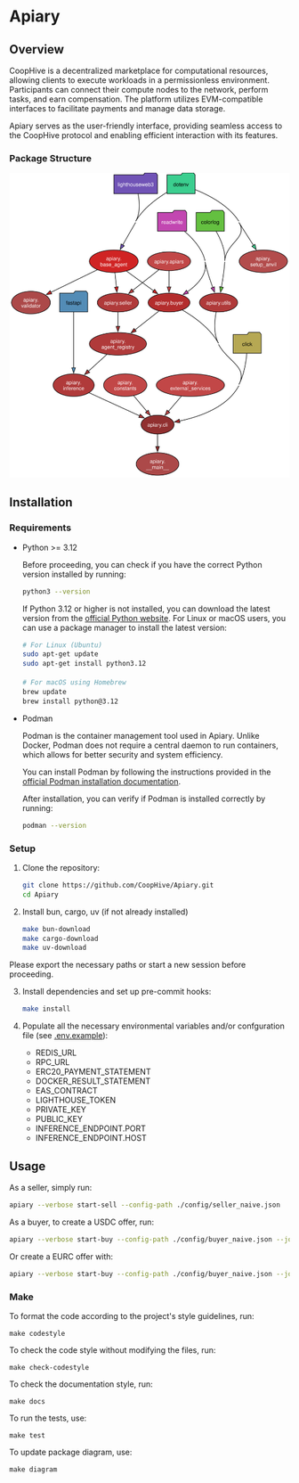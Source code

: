 # Apiary

## Overview

CoopHive is a decentralized marketplace for computational resources, allowing clients to execute workloads in a permissionless environment. Participants can connect their compute nodes to the network, perform tasks, and earn compensation. The platform utilizes EVM-compatible interfaces to facilitate payments and manage data storage.

Apiary serves as the user-friendly interface, providing seamless access to the CoopHive protocol and enabling efficient interaction with its features.

### Package Structure

<p align="center">
  <img src="./docs/img/apiary.svg" />
</p>

## Installation

### Requirements

- Python >= 3.12

    Before proceeding, you can check if you have the correct Python version installed by running:

    ```bash
    python3 --version
    ```

    If Python 3.12 or higher is not installed, you can download the latest version from the [official Python website](https://www.python.org/downloads/). For Linux or macOS users, you can use a package manager to install the latest version:

    ```bash
    # For Linux (Ubuntu)
    sudo apt-get update
    sudo apt-get install python3.12

    # For macOS using Homebrew
    brew update
    brew install python@3.12
    ```

- Podman

    Podman is the container management tool used in Apiary. Unlike Docker, Podman does not require a central daemon to run containers, which allows for better security and system efficiency.

    You can install Podman by following the instructions provided in the [official Podman installation documentation](https://podman.io/docs/installation).

    After installation, you can verify if Podman is installed correctly by running:

    ```bash
    podman --version
    ```
### Setup

1. Clone the repository:

   ```bash
   git clone https://github.com/CoopHive/Apiary.git
   cd Apiary
2. Install bun, cargo, uv (if not already installed)

    ```bash
    make bun-download
    make cargo-download
    make uv-download
Please export the necessary paths or start a new session before proceeding.

3. Install dependencies and set up pre-commit hooks:

    ```bash
    make install
5. Populate all the necessary environmental variables and/or confguration file (see [.env.example](https://github.com/CoopHive/Apiary/blob/main/.env.example)):
    - REDIS_URL
    - RPC_URL
    - ERC20_PAYMENT_STATEMENT
    - DOCKER_RESULT_STATEMENT
    - EAS_CONTRACT
    - LIGHTHOUSE_TOKEN
    - PRIVATE_KEY
    - PUBLIC_KEY
    - INFERENCE_ENDPOINT.PORT
    - INFERENCE_ENDPOINT.HOST

## Usage

As a seller, simply run:

```bash
apiary --verbose start-sell --config-path ./config/seller_naive.json
```

As a buyer, to create a USDC offer, run:

```bash
apiary --verbose start-buy --config-path ./config/buyer_naive.json --job-path ./jobs/cowsay.Dockerfile --price '["0x036CbD53842c5426634e7929541eC2318f3dCF7e", 500]'
```
Or create a EURC offer with:

```bash
apiary --verbose start-buy --config-path ./config/buyer_naive.json --job-path ./jobs/sklearn.Dockerfile --price '["0x808456652fdb597867f38412077A9182bf77359F", 1000]'
```
### Make

To format the code according to the project's style guidelines, run:

    make codestyle
To check the code style without modifying the files, run:

    make check-codestyle
To check the documentation style, run:

    make docs

To run the tests, use:

    make test

To update package diagram, use:

    make diagram
